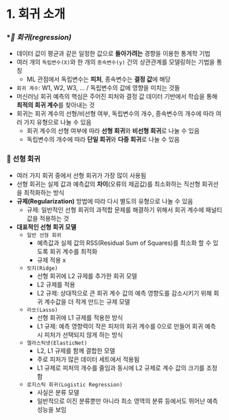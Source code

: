 # **1. 회귀 소개**
### **📌 회귀(regression)*
- 데이터 값이 평균과 같은 일정한 값으로 **돌아가려는** 경향을 이용한 통계학 기법
- 여러 개의 ```독립변수(X)```와 한 개의 ```종속변수(y)``` 간의 상관관계를 모델링하는 기법을 통칭
  - ML 관점에서 독립변수는 **피처**, 종속변수는 **결정 값**에 해당 
- ```회귀 계수```: W1, W2, W3, ... / 독립변수의 값에 영향을 미치는 것들
- 머신러닝 회귀 예측의 핵심은 주어진 피처와 결정 값 데이터 기반에서 학습을 통해 **최적의 회귀 계수**를 찾아내는 것
- 회귀는 회귀 계수의 선형/비선형 여부, 독립변수의 개수, 종속변수의 개수에 따라 여러 가지 유형으로 나눌 수 있음
  - 회귀 계수의 선형 여부에 따라 **선형 회귀**와 **비선형 회귀**로 나눌 수 있음
  - 독립변수의 개수에 따라 **단일 회귀**와 **다중 회귀**로 나눌 수 있음  

### **📌 선형 회귀**
- 여러 가지 회귀 중에서 선형 회귀가 가장 많이 사용됨
- 선형 회귀는 실제 값과 예측값의 **차이**(오류의 제곱값)를 최소화하는 직선형 회귀선을 최적화하는 방식
- **규제(Regularization)** 방법에 따라 다시 별도의 유형으로 나눌 수 있음
  - 규제: 일반적인 선형 회귀의 과적합 문제를 해결하기 위해서 회귀 계수에 패널티 값을 적용하는 것
- **대표적인 선형 회귀 모델**  
  - ```일반 선형 회귀```
    - 예측값과 실제 값의 RSS(Residual Sum of Squares)를 최소화 할 수 있도록 회귀 계수를 최적화
    - 규제 적용 x
  - ```릿지(Ridge)```
    - 선형 회귀에 L2 규제를 추가한 회귀 모델
    - L2 규제를 적용
    - L2 규제: 상대적으로 큰 회귀 계수 값의 예측 영향도를 감소시키기 위해 회귀 계수값을 더 작게 만드는 규제 모델
  - ```라쏘(Lasso)```
    - 선형 회귀에 L1 규제를 적용한 방식
    - L1 규제: 예측 영향력이 작은 피처의 회귀 계수를 0으로 만들어 회귀 예측 시 피처가 선택되지 않게 하는 방식
  - ```엘라스틱넷(ElasticNet)```
    - L2, L1 규제를 함께 결합한 모델
    - 주로 피처가 많은 데이터 세트에서 적용됨
    - L1 규제로 피처의 개수를 줄임과 동시에 L2 규제로 계수 값의 크기를 조정함
  - ```로지스틱 회귀(Logistic Regression)```
    - 사실은 분류 모델
    - 일반적으로 이진 분류뿐만 아니라 최소 영역의 분류 등에서도 뛰어난 예측 성능을 보임  


